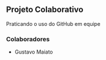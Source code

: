 <h2>Projeto Colaborativo </h2>
<p>Praticando o uso do GitHub em equipe</p>
<h3>Colaboradores</h3>
<ul>
    <li>Gustavo Maiato</li>
</ul>